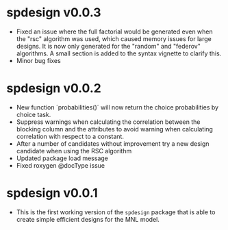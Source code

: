 # spdesign v0.0.3
* Fixed an issue where the full factorial would be generated even when the "rsc" algorithm was used, which caused memory issues for large designs. It is now only generated for the "random" and "federov" algorithms. A small section is added to the syntax vignette to clarify this. 
* Minor bug fixes

# spdesign v0.0.2
* New function ´probabilities()´ will now return the choice probabilities by choice task. 
* Suppress warnings when calculating the correlation between the blocking column and the attributes to avoid warning when calculating correlation with respect to a constant.
* After a number of candidates without improvement try a new design candidate when using the RSC algorithm
* Updated package load message
* Fixed roxygen @docType issue

# spdesign v0.0.1
* This is the first working version of the `spdesign` package that is able to create simple efficient designs for the MNL model. 
